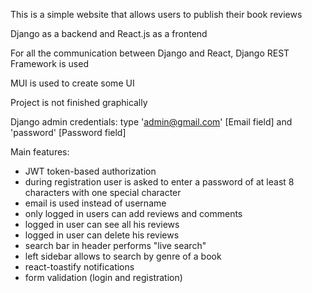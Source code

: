This is a simple website that allows users to publish their book reviews

Django as a backend and React.js as a frontend

For all the communication between Django and React, Django REST Framework is used

MUI is used to create some UI

Project is not finished graphically

Django admin credentials: type 'admin@gmail.com' [Email field] and 'password' [Password field]

Main features:
- JWT token-based authorization
- during registration user is asked to enter a password of at least 8 characters with one special character
- email is used instead of username
- only logged in users can add reviews and comments
- logged in user can see all his reviews
- logged in user can delete his reviews
- search bar in header performs "live search"
- left sidebar allows to search by genre of a book
- react-toastify notifications
- form validation (login and registration)
  
